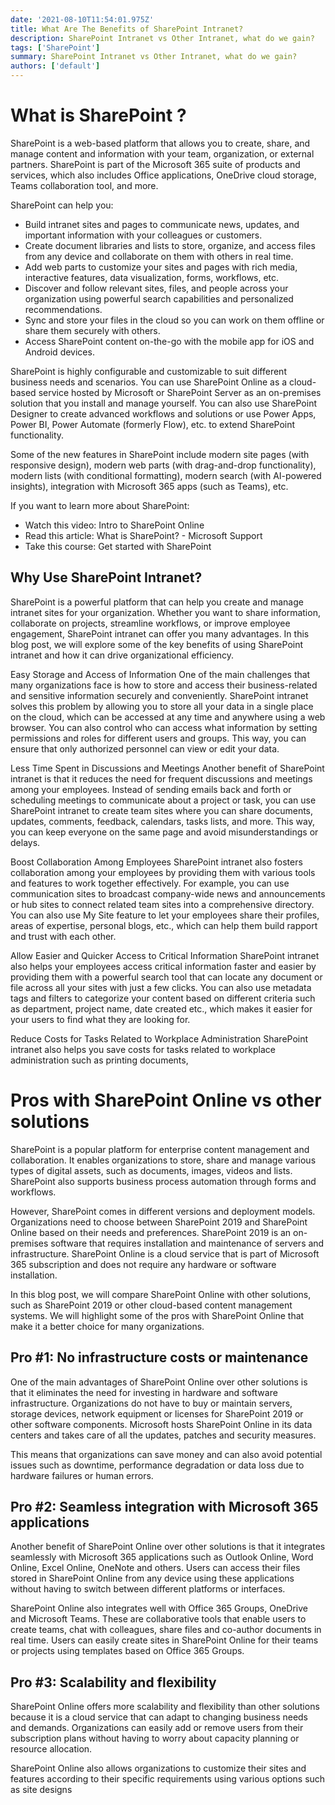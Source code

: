 ```yaml
---
date: '2021-08-10T11:54:01.975Z'
title: What Are The Benefits of SharePoint Intranet?
description: SharePoint Intranet vs Other Intranet, what do we gain?
tags: ['SharePoint']
summary: SharePoint Intranet vs Other Intranet, what do we gain?
authors: ['default']
---
```


# What is SharePoint ?

SharePoint is a web-based platform that allows you to create, share, and manage content and information with your team, organization, or external partners. SharePoint is part of the Microsoft 365 suite of products and services, which also includes Office applications, OneDrive cloud storage, Teams collaboration tool, and more.

SharePoint can help you:

- Build intranet sites and pages to communicate news, updates, and important information with your colleagues or customers.
- Create document libraries and lists to store, organize, and access files from any device and collaborate on them with others in real time.
- Add web parts to customize your sites and pages with rich media, interactive features, data visualization, forms, workflows, etc.
- Discover and follow relevant sites, files, and people across your organization using powerful search capabilities and personalized recommendations.
- Sync and store your files in the cloud so you can work on them offline or share them securely with others.
- Access SharePoint content on-the-go with the mobile app for iOS and Android devices.

SharePoint is highly configurable and customizable to suit different business needs and scenarios. You can use SharePoint Online as a cloud-based service hosted by Microsoft or SharePoint Server as an on-premises solution that you install and manage yourself. You can also use SharePoint Designer to create advanced workflows and solutions or use Power Apps, Power BI, Power Automate (formerly Flow), etc. to extend SharePoint functionality.

Some of the new features in SharePoint include modern site pages (with responsive design), modern web parts (with drag-and-drop functionality), modern lists (with conditional formatting), modern search (with AI-powered insights), integration with Microsoft 365 apps (such as Teams), etc.

If you want to learn more about SharePoint:

- Watch this video: Intro to SharePoint Online
- Read this article: What is SharePoint? - Microsoft Support
- Take this course: Get started with SharePoint

## Why Use SharePoint Intranet?

SharePoint is a powerful platform that can help you create and manage intranet sites for your organization. Whether you want to share information, collaborate on projects, streamline workflows, or improve employee engagement, SharePoint intranet can offer you many advantages. In this blog post, we will explore some of the key benefits of using SharePoint intranet and how it can drive organizational efficiency.

Easy Storage and Access of Information
One of the main challenges that many organizations face is how to store and access their business-related and sensitive information securely and conveniently. SharePoint intranet solves this problem by allowing you to store all your data in a single place on the cloud, which can be accessed at any time and anywhere using a web browser. You can also control who can access what information by setting permissions and roles for different users and groups. This way, you can ensure that only authorized personnel can view or edit your data.

Less Time Spent in Discussions and Meetings
Another benefit of SharePoint intranet is that it reduces the need for frequent discussions and meetings among your employees. Instead of sending emails back and forth or scheduling meetings to communicate about a project or task, you can use SharePoint intranet to create team sites where you can share documents, updates, comments, feedback, calendars, tasks lists, and more. This way, you can keep everyone on the same page and avoid misunderstandings or delays.

Boost Collaboration Among Employees
SharePoint intranet also fosters collaboration among your employees by providing them with various tools and features to work together effectively. For example, you can use communication sites to broadcast company-wide news and announcements or hub sites to connect related team sites into a comprehensive directory. You can also use My Site feature to let your employees share their profiles, areas of expertise, personal blogs, etc., which can help them build rapport and trust with each other.

Allow Easier and Quicker Access to Critical Information
SharePoint intranet also helps your employees access critical information faster and easier by providing them with a powerful search tool that can locate any document or file across all your sites with just a few clicks. You can also use metadata tags and filters to categorize your content based on different criteria such as department, project name, date created etc., which makes it easier for your users to find what they are looking for.

Reduce Costs for Tasks Related to Workplace Administration
SharePoint intranet also helps you save costs for tasks related to workplace administration such as printing documents,

# Pros with SharePoint Online vs other solutions

SharePoint is a popular platform for enterprise content management and collaboration. It enables organizations to store, share and manage various types of digital assets, such as documents, images, videos and lists. SharePoint also supports business process automation through forms and workflows.

However, SharePoint comes in different versions and deployment models. Organizations need to choose between SharePoint 2019 and SharePoint Online based on their needs and preferences. SharePoint 2019 is an on-premises software that requires installation and maintenance of servers and infrastructure. SharePoint Online is a cloud service that is part of Microsoft 365 subscription and does not require any hardware or software installation.

In this blog post, we will compare SharePoint Online with other solutions, such as SharePoint 2019 or other cloud-based content management systems. We will highlight some of the pros with SharePoint Online that make it a better choice for many organizations.

## Pro #1: No infrastructure costs or maintenance

One of the main advantages of SharePoint Online over other solutions is that it eliminates the need for investing in hardware and software infrastructure. Organizations do not have to buy or maintain servers, storage devices, network equipment or licenses for SharePoint 2019 or other software components. Microsoft hosts SharePoint Online in its data centers and takes care of all the updates, patches and security measures.

This means that organizations can save money and can also avoid potential issues such as downtime, performance degradation or data loss due to hardware failures or human errors.

## Pro #2: Seamless integration with Microsoft 365 applications

Another benefit of SharePoint Online over other solutions is that it integrates seamlessly with Microsoft 365 applications such as Outlook Online, Word Online, Excel Online, OneNote and others. Users can access their files stored in SharePoint Online from any device using these applications without having to switch between different platforms or interfaces.

SharePoint Online also integrates well with Office 365 Groups, OneDrive and Microsoft Teams. These are collaborative tools that enable users to create teams, chat with colleagues, share files and co-author documents in real time. Users can easily create sites in SharePoint Online for their teams or projects using templates based on Office 365 Groups.

## Pro #3: Scalability and flexibility

SharePoint Online offers more scalability and flexibility than other solutions because it is a cloud service that can adapt to changing business needs and demands. Organizations can easily add or remove users from their subscription plans without having to worry about capacity planning or resource allocation.

SharePoint Online also allows organizations to customize their sites and features according to their specific requirements using various options such as site designs
